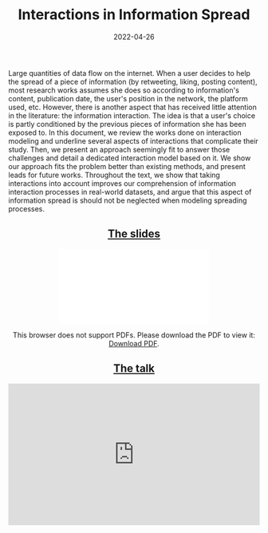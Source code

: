 ﻿---
layout: post
type: article
support: conference
link: http://arxiv.org/abs/2204.10165
title: Interactions in Information Spread
authors: <b>G. Poux-Médard</b>
journal: TheWebConf - Companion proceedings (PhD symposium)
year: 2022
doi: 10.1145/3487553.3524190
date: 2022-04-26
description: # Add post description (optional)
img: articles/covers/19-InteractionInfSpread.jpg
fig-caption: Interactions are rare and brief
tags: [Interactions, Information spread, Diffusion process]
---

Large quantities of data flow on the internet.
When a user decides to help the spread of a piece of information (by
retweeting, liking, posting content), most research works assumes
she does so according to information's content, publication date,
the user's position in the network, the platform used, etc. However,
there is another aspect that has received little attention in the
literature: the information interaction. The idea is that a user's
choice is partly conditioned  by the previous pieces of information
she has been exposed to.
In this document, we review the works done on interaction modeling
and underline several aspects of interactions that complicate their
study. Then, we present an approach seemingly fit to answer those
challenges and detail a dedicated interaction model based on it.
We show our approach fits the problem better than existing methods,
and present leads for future works. Throughout the text,
we show that taking interactions into account improves our
comprehension of information interaction processes in real-world
datasets, and argue that this aspect of information spread is
should not be neglected when modeling spreading processes.

## <center><u>The slides</u></center>
<center>
<object data="/assets/img/articles/Presentations/SlidesPhDSympWWW2022.pdf" type="application/pdf" width="100%" height="700px">
    <embed src="/assets/img/articles/Presentations/SlidesPhDSympWWW2022.pdf">
        <p>This browser does not support PDFs. Please download the PDF to view it: <a href="/assets/img/articles/Presentations/SlidesPhDSympWWW2022.pdf">Download PDF</a>.</p>
</object>
</center>

## <center><u>The talk</u></center>
<center>
<div style="width: 100%; aspect-ratio: 16 / 9;">
<iframe width="100%" height="100%" src="https://www.youtube.com/embed/puFF_mbDU84" title="YouTube video player" frameborder="0" allow="accelerometer; autoplay; clipboard-write; encrypted-media; gyroscope; picture-in-picture" allowfullscreen></iframe>
</div>
</center>